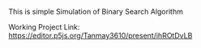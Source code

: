 This is simple Simulation of Binary Search Algorithm

Working Project Link: https://editor.p5js.org/Tanmay3610/present/ihROtDvLB
